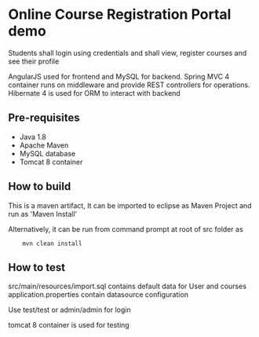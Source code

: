 # Online Course Registration Portal demo

Students shall login using credentials and shall view, register courses and see their profile

AngularJS used for frontend and MySQL for backend.
Spring MVC 4 container runs on middleware and provide REST controllers for operations.
Hibernate 4 is used for ORM to interact with backend

Pre-requisites
---------------

- Java 1.8
- Apache Maven
- MySQL database
- Tomcat 8 container 


How to build 
---------------

This is a maven artifact, It can be imported to eclipse as Maven Project and run as 'Maven Install' 
	
Alternatively, it can be run from command prompt at root of src folder as 
	
```
	mvn clean install
```

How to test
---------------

src/main/resources/import.sql contains default data for User and courses
application.properties contain datasource configuration

Use test/test or admin/admin for login

tomcat 8 container is used for testing
	

